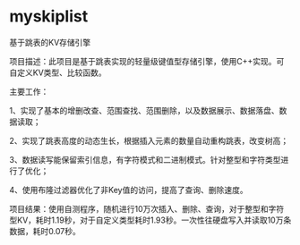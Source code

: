 # myskiplist
基于跳表的KV存储引擎

项目描述：此项目是基于跳表实现的轻量级键值型存储引擎，使用C++实现。可自定义KV类型、比较函数。

主要工作：

1、实现了基本的增删改查、范围查找、范围删除，以及数据展示、数据落盘、数据读取；

2、实现了跳表高度的动态生长，根据插入元素的数量自动重构跳表，改变树高；
  
3、数据读写能保留索引信息，有字符模式和二进制模式。针对整型和字符类型进行了优化；

4、使用布隆过滤器优化了非Key值的访问，提高了查询、删除速度。
  
项目结果：使用自测程序，随机进行10万次插入、删除、查询，对于整型和字符型KV，耗时1.19秒，对于自定义类型耗时1.93秒。一次性往硬盘写入并读取10万条数据，耗时0.07秒。
